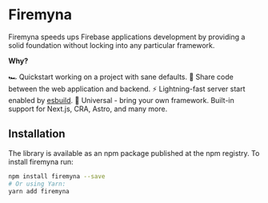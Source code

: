 # Firemyna

Firemyna speeds ups Firebase applications development by providing a solid foundation without locking into any particular framework.

**Why?**

🏎️ Quickstart working on a project with sane defaults.
🤝 Share code between the web application and backend.
⚡️ Lightning-fast server start enabled by [esbuild](https://esbuild.github.io/).
🌈 Universal - bring your own framework. Built-in support for Next.js, CRA, Astro, and many more.

## Installation

The library is available as an npm package published at the npm registry. To install firemyna run:

```sh
npm install firemyna --save
# Or using Yarn:
yarn add firemyna
```
